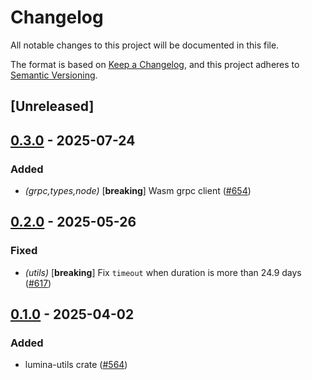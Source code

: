 # Changelog

All notable changes to this project will be documented in this file.

The format is based on [Keep a Changelog](https://keepachangelog.com/en/1.0.0/),
and this project adheres to [Semantic Versioning](https://semver.org/spec/v2.0.0.html).

## [Unreleased]

## [0.3.0](https://github.com/eigerco/lumina/compare/lumina-utils-v0.2.0...lumina-utils-v0.3.0) - 2025-07-24

### Added

- *(grpc,types,node)* [**breaking**] Wasm grpc client ([#654](https://github.com/eigerco/lumina/pull/654))

## [0.2.0](https://github.com/eigerco/lumina/compare/lumina-utils-v0.1.0...lumina-utils-v0.2.0) - 2025-05-26

### Fixed

- *(utils)* [**breaking**] Fix `timeout` when duration is more than 24.9 days ([#617](https://github.com/eigerco/lumina/pull/617))

## [0.1.0](https://github.com/eigerco/lumina/releases/tag/lumina-utils-v0.1.0) - 2025-04-02

### Added

- lumina-utils crate ([#564](https://github.com/eigerco/lumina/pull/564))
